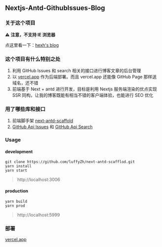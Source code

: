 ## Nextjs-Antd-GithubIssues-Blog

### 关于这个项目

⚠️ **注意，不支持 IE 浏览器**

点这里看一下：[hexh's blog](https://blog.hexuhua.vercel.app/)

### 这个项目有什么特别之处

1. 利用 GitHub Issues 和 search 相关的接口进行博客文章的后台管理
2. 以 [vercel.app](https://vercel.app) 作为后端部署。而且 vercel.app 还能像 GitHub Page 那样送域名，还不错
3. 前端基于 Next + antd 进行开发，目标是利用 Nextjs 服务端渲染的优点实现 SSR 同构，让我的博客既能有相当不错的客户端体验，也能进行 SEO 优化

### 用了哪些库和接口

1. 前端脚手架 [next-antd-scaffold](https://github.com/luffyZh/next-antd-scaffold)
2. [GitHub Api Issues](https://docs.github.com/en/free-pro-team@latest/rest/reference/issues) 和 [GitHub Api Search](https://docs.github.com/en/free-pro-team@latest/rest/reference/search)

### Usage

#### development

```shell
git clone https://github.com/luffyZh/next-antd-scafflod.git
yarn install
yarn start
```

> http://localhost:3006

#### production

```shell
yarn build
yarn prod
```

> http://localhost:5999

### 部署

[vercel.app](https://vercel.com/home)
